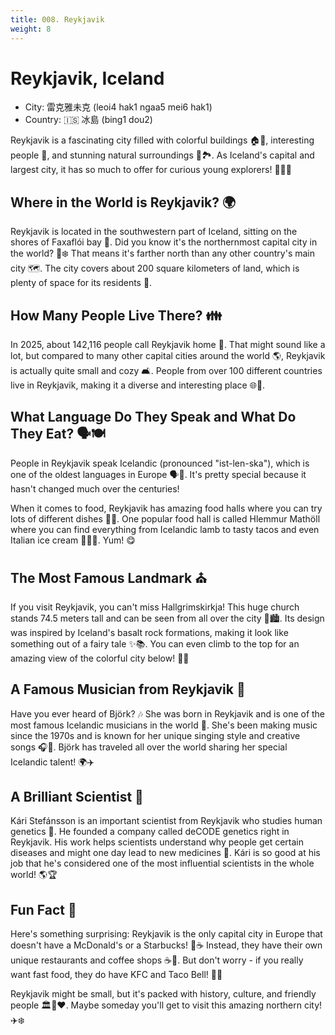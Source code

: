 ```yaml
---
title: 008. Reykjavik
weight: 8
---
```


# Reykjavik, Iceland

- City: 雷克雅未克 (leoi4 hak1 ngaa5 mei6 hak1)
- Country: 🇮🇸 冰島 (bing1 dou2)

Reykjavik is a fascinating city filled with colorful buildings 🏠🌈, interesting people 👥, and stunning natural surroundings 🌿🏞️. As Iceland's capital and largest city, it has so much to offer for curious young explorers! 🧭👧🧒

## Where in the World is Reykjavik? 🌍

Reykjavik is located in the southwestern part of Iceland, sitting on the shores of Faxaflói bay 🌊. Did you know it's the northernmost capital city in the world? 🧭❄️ That means it's farther north than any other country's main city 🗺️. The city covers about 200 square kilometers of land, which is plenty of space for its residents 🏡.

## How Many People Live There? 👪

In 2025, about 142,116 people call Reykjavik home 🏡. That might sound like a lot, but compared to many other capital cities around the world 🌎, Reykjavik is actually quite small and cozy 🛋️. People from over 100 different countries live in Reykjavik, making it a diverse and interesting place 🌐👫.

## What Language Do They Speak and What Do They Eat? 🗣️🍽️

People in Reykjavik speak Icelandic (pronounced "ist-len-ska"), which is one of the oldest languages in Europe 🗣️📜. It's pretty special because it hasn't changed much over the centuries!

When it comes to food, Reykjavik has amazing food halls where you can try lots of different dishes 🍲🍣. One popular food hall is called Hlemmur Mathöll where you can find everything from Icelandic lamb to tasty tacos and even Italian ice cream 🍦🌮🐑. Yum! 😋

## The Most Famous Landmark ⛪

If you visit Reykjavik, you can't miss Hallgrimskirkja! This huge church stands 74.5 meters tall and can be seen from all over the city 🏰🏙️. Its design was inspired by Iceland's basalt rock formations, making it look like something out of a fairy tale ✨📚. You can even climb to the top for an amazing view of the colorful city below! 🎨👀

## A Famous Musician from Reykjavik 🎤

Have you ever heard of Björk? 🎶 She was born in Reykjavik and is one of the most famous Icelandic musicians in the world 🌟. She's been making music since the 1970s and is known for her unique singing style and creative songs 🎧🎵. Björk has traveled all over the world sharing her special Icelandic talent! 🌍✈️

## A Brilliant Scientist 🔬

Kári Stefánsson is an important scientist from Reykjavik who studies human genetics 🧬. He founded a company called deCODE genetics right in Reykjavik. His work helps scientists understand why people get certain diseases and might one day lead to new medicines 💊. Kári is so good at his job that he's considered one of the most influential scientists in the whole world! 🌎🏆

## Fun Fact 🤔

Here's something surprising: Reykjavik is the only capital city in Europe that doesn't have a McDonald's or a Starbucks! 🍔☕ Instead, they have their own unique restaurants and coffee shops ☕🍰. But don't worry - if you really want fast food, they do have KFC and Taco Bell! 🍗🌮

Reykjavik might be small, but it's packed with history, culture, and friendly people 🏛️👫❤️. Maybe someday you'll get to visit this amazing northern city! ✈️❄️
